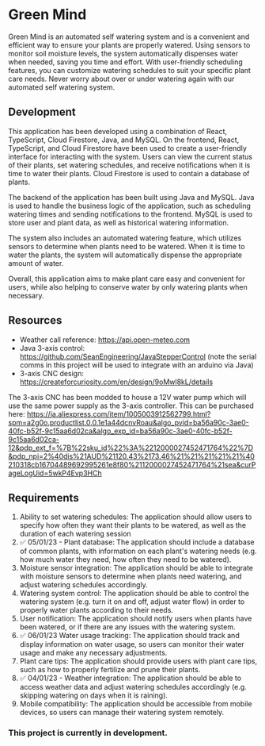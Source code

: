 # Green Mind

Green Mind is an automated self watering system and is a convenient and efficient way to ensure your plants are properly watered. Using sensors to monitor soil moisture levels, the system automatically dispenses water when needed, saving you time and effort. With user-friendly scheduling features, you can customize watering schedules to suit your specific plant care needs. Never worry about over or under watering again with our automated self watering system.

## Development
This application has been developed using a combination of React, TypeScript, Cloud Firestore, Java, and MySQL. 
On the frontend, React, TypeScript, and Cloud Firestore have been used to create a user-friendly interface for interacting with the system.
Users can view the current status of their plants, set watering schedules, and receive notifications when it is time to water their plants.
Cloud Firestore is used to contain a database of plants.

The backend of the application has been built using Java and MySQL. 
Java is used to handle the business logic of the application, such as scheduling watering times and sending notifications to the frontend. 
MySQL is used to store user and plant data, as well as historical watering information.

The system also includes an automated watering feature, which utilizes sensors to determine when plants need to be watered. 
When it is time to water the plants, the system will automatically dispense the appropriate amount of water.

Overall, this application aims to make plant care easy and convenient for users, while also helping to conserve water by only watering plants when necessary.

## Resources
- Weather call reference: https://api.open-meteo.com
- Java 3-axis control: https://github.com/SeanEngineering/JavaStepperControl (note the serial comms in this project will be used to integrate with an arduino via Java)
- 3-axis CNC design: https://createforcuriosity.com/en/design/9oMwl8kL/details

The 3-axis CNC has been modded to house a 12V water pump which will use the same power supply as the 3-axis controller. This can be purchased here: https://ja.aliexpress.com/item/1005003912562799.html?spm=a2g0o.productlist.0.0.1e1a44dcnvRoau&algo_pvid=ba56a90c-3ae0-40fc-b52f-9c15aa6d02ca&algo_exp_id=ba56a90c-3ae0-40fc-b52f-9c15aa6d02ca-12&pdp_ext_f=%7B%22sku_id%22%3A%2212000027452471764%22%7D&pdp_npi=2%40dis%21AUD%21120.43%2173.46%21%21%21%21%21%40210318cb16704489692995261e8f80%2112000027452471764%21sea&curPageLogUid=5wkP4Evp3HCh

## Requirements
1. Ability to set watering schedules: The application should allow users to specify how often they want their plants to be watered, as well as the duration of each watering session
2. ✅ 05/01/23 - Plant database: The application should include a database of common plants, with information on each plant's watering needs (e.g. how much water they need, how often they need to be watered).
3. Moisture sensor integration: The application should be able to integrate with moisture sensors to determine when plants need watering, and adjust watering schedules accordingly.
4. Watering system control: The application should be able to control the watering system (e.g. turn it on and off, adjust water flow) in order to properly water plants according to their needs.
5. User notification: The application should notify users when plants have been watered, or if there are any issues with the watering system.
6. ✅ 06/01/23 Water usage tracking: The application should track and display information on water usage, so users can monitor their water usage and make any necessary adjustments.
7. Plant care tips: The application should provide users with plant care tips, such as how to properly fertilize and prune their plants.
8. ✅ 04/01/23 - Weather integration: The application should be able to access weather data and adjust watering schedules accordingly (e.g. skipping watering on days when it is raining).
9. Mobile compatibility: The application should be accessible from mobile devices, so users can manage their watering system remotely.

### This project is currently in development.
